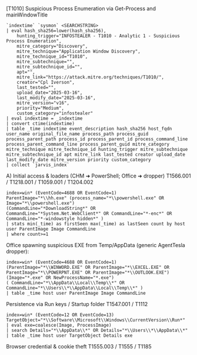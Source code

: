 
[T1010] Suspicious Process Enumeration via Get-Process and mainWindowTitle
```
`indextime` `sysmon` <SEARCHSTRING>
| eval hash_sha256=lower(hash_sha256),
    hunting_trigger="INFOSTEALER - T1010 - Analytic 1 - Suspicious Process Enumeration",
    mitre_category="Discovery",
    mitre_technique="Application Window Discovery",
    mitre_technique_id="T1010",
    mitre_subtechnique="",
    mitre_subtechnique_id="",
    apt="",
    mitre_link="https://attack.mitre.org/techniques/T1010/",
    creator="Cpl Iverson",
    last_tested="",
    upload_date="2025-03-16",
    last_modify_date="2025-03-16",
    mitre_version="v16",
    priority="Medium",
    custom_category="infostealer"
| eval indextime = _indextime
| convert ctime(indextime)
| table _time indextime event_description hash_sha256 host_fqdn user_name original_file_name process_path process_guid process_parent_path process_id process_parent_id process_command_line process_parent_command_line process_parent_guid mitre_category mitre_technique mitre_technique_id hunting_trigger mitre_subtechnique mitre_subtechnique_id apt mitre_link last_tested creator upload_date last_modify_date mitre_version priority custom_category
| collect `jarvis_index`
```

A) Initial access & loaders (CHM ➜ PowerShell; Office ➜ dropper)
T1566.001 / T1218.001 / T1059.001 / T1204.002
```
index=win* (EventCode=4688 OR EventCode=1)
ParentImage="*\\hh.exe" (process_name="*\\powershell.exe" OR Image="*\\powershell.exe")
(CommandLine="*DownloadString*" OR CommandLine="*System.Net.WebClient*" OR CommandLine="*-enc*" OR CommandLine="*-windowstyle hidden*" )
| stats min(_time) as firstSeen max(_time) as lastSeen count by host user ParentImage Image CommandLine
| where count>=1
```

Office spawning suspicious EXE from Temp/AppData (generic AgentTesla dropper):

```
index=win* (EventCode=4688 OR EventCode=1)
(ParentImage="*\\WINWORD.EXE" OR ParentImage="*\\EXCEL.EXE" OR ParentImage="*\\POWERPNT.EXE" OR ParentImage="*\\OUTLOOK.EXE")
(Image="*.exe" OR NewProcessName="*.exe")
( CommandLine="*\\AppData\\Local\\Temp\\*" OR CommandLine="*\\Users\\*\\AppData\\Local\\Temp\\*" )
| table _time host user ParentImage Image CommandLine
```

Persistence via Run keys / Startup folder
T1547.001 / T1112
```
index=win* (EventCode=12 OR EventCode=13)
TargetObject="*\\Software\\Microsoft\\Windows\\CurrentVersion\\Run*" 
| eval exe=coalesce(Image, ProcessImage)
| search Details="*\\AppData\\*" OR Details="*\\Users\\*\\AppData\\*"
| table _time host user TargetObject Details exe
```

Browser credential & cookie theft
T1555.003 / T1555 / T1185
```
```
